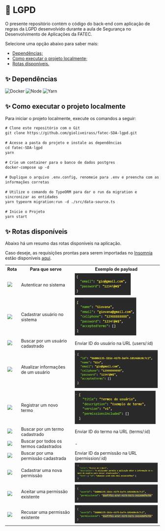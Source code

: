 # 🚀 LGPD

O presente repositório contém o código do back-end com aplicação de regras da LGPD desenvolvido durante a aula de Segurança no Desenvolvimento de Aplicações da FATEC.

Selecione uma opção abaixo para saber mais:

- [Dependências;](#dependencias)
- [Como executar o projeto localmente;](#execucao_local)
- [Rotas disponíveis.](#rotas)

<span id="dependenciasl">

## ✨ Dependências

<img 
  alt="Docker" 
  src="https://img.shields.io/badge/Docker-2CA5E0?style=for-the-badge&logo=docker&logoColor=white"
/>
<img 
  alt="Node" 
  src="https://img.shields.io/badge/Node.js-339933?style=for-the-badge&logo=nodedotjs&logoColor=white"
/>
<img 
  alt="Yarn" 
  src="https://img.shields.io/badge/Yarn-2C8EBB?style=for-the-badge&logo=yarn&logoColor=white"
/>

<span id="execucao_local">

## ✨ Como executar o projeto localmente

Para iniciar o projeto localmente, execute os comandos a seguir:

```
# Clone este repositório com o Git
git clone https://github.com/gioliveirass/fatec-SDA-lgpd.git

# Acesse a pasta do projeto e instale as dependências
cd fatec-SDA-lgpd
yarn

# Crie um container para o banco de dados postgres
docker-compose up -d

# Duplique o arquivo .env.config, renomeie para .env e preencha com as informações corretas

# Utilize o comando do TypeORM para dar o run da migration e sincronizar as entidades
yarn typeorm migration:run -d ./src/data-source.ts

# Inicie o Projeto
yarn start
```

<span id="rotas">

## ✨ Rotas disponíveis

Abaixo há um resumo das rotas disponíveis na aplicação.

Caso deseje, as requisições prontas para serem importadas no [Insomnia]("https://insomnia.rest/download") estão disponíveis [aqui]("https://github.com/gioliveirass/fatec-SDA-lgpd/blob/main/github/requests").

<table>
  <tr>
    <th>Rota</th>
    <th>Para que serve</th>
    <th>Exemplo de payload</th>
  </tr>
  <tr>
    <td><img src="https://badgen.net/badge/POST/auth/2e7d32" /></td>
    <td>Autenticar no sistema</td>
    <td><img src="./github/get_auth.PNG" /></td>
  </tr>
  <tr>
    <td><img src="https://badgen.net/badge/POST/users/2e7d32" /></td>
    <td>Cadastrar usuário no sistema</td>
    <td><img src="./github/post_users.PNG" /></td>
  </tr>
  <tr>
    <td><img src="https://badgen.net/badge/GET/users/9c27b0" /></td>
    <td>Buscar por um usuário cadastrado</td>
    <td>Enviar ID do usuário na URL (users/:id)</td>
  </tr>
  <tr>
    <td><img src="https://badgen.net/badge/PUT/users/ed6c02" /></td>
    <td>Atualizar informações de um usuário</td>
    <td><img src="./github/put_users.PNG" /></td>
  </tr>
  <tr>
    <td><img src="https://badgen.net/badge/POST/terms/2e7d32" /></td>
    <td>Registrar um novo termo</td>
    <td><img src="./github/post_terms.PNG" /></td>
  </tr>
  <tr>
    <td><img src="https://badgen.net/badge/GET/terms/9c27b0" /></td>
    <td>Buscar por um termo cadastrado</td>
    <td>Enviar ID do termo na URL (terms/:id)</td>
  </tr>
  <tr>
    <td><img src="https://badgen.net/badge/GET/terms/9c27b0" /></td>
    <td>Buscar por todos os termos cadastrados</td>
    <td>-</td>
  </tr>
  <tr>
    <td><img src="https://badgen.net/badge/GET/permission/9c27b0" /></td>
    <td>Buscar por uma permissão cadastrada</td>
    <td>Enviar ID da permissão na URL (permission/:id)</td>
  </tr>
  <tr>
    <td><img src="https://badgen.net/badge/POST/permission/2e7d32" /></td>
    <td>Cadastrar uma nova permissão</td>
    <td><img src="./github/post_permission.PNG" /></td>
  </tr>
  <tr>
    <td><img src="https://badgen.net/badge/PUT/permission_accept/ed6c02" /></td>
    <td>Aceitar uma permissão existente</td>
    <td><img src="./github/put_permission.PNG" /></td>
  </tr>
  <tr>
    <td><img src="https://badgen.net/badge/PUT/permission_refuse/ed6c02" /></td>
    <td>Recusar uma permissão existente</td>
    <td><img src="./github/put_permission.PNG" /></td>
  </tr>
</table>
